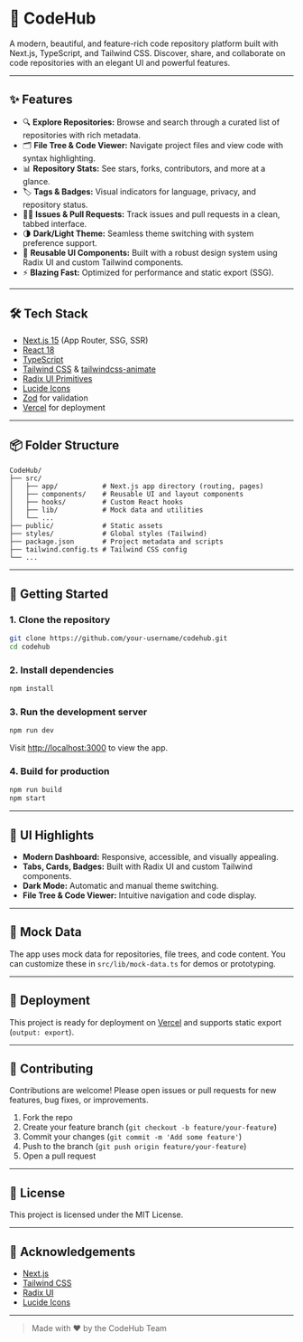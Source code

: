 # 🚀 CodeHub

A modern, beautiful, and feature-rich code repository platform built with Next.js, TypeScript, and Tailwind CSS. Discover, share, and collaborate on code repositories with an elegant UI and powerful features.

---

## ✨ Features

- 🔍 **Explore Repositories:** Browse and search through a curated list of repositories with rich metadata.
- 🗂️ **File Tree & Code Viewer:** Navigate project files and view code with syntax highlighting.
- 📊 **Repository Stats:** See stars, forks, contributors, and more at a glance.
- 🏷️ **Tags & Badges:** Visual indicators for language, privacy, and repository status.
- 🧑‍💻 **Issues & Pull Requests:** Track issues and pull requests in a clean, tabbed interface.
- 🌗 **Dark/Light Theme:** Seamless theme switching with system preference support.
- 🧩 **Reusable UI Components:** Built with a robust design system using Radix UI and custom Tailwind components.
- ⚡ **Blazing Fast:** Optimized for performance and static export (SSG).

---

## 🛠️ Tech Stack

- [Next.js 15](https://nextjs.org/) (App Router, SSG, SSR)
- [React 18](https://react.dev/)
- [TypeScript](https://www.typescriptlang.org/)
- [Tailwind CSS](https://tailwindcss.com/) & [tailwindcss-animate](https://github.com/joe-bell/tailwindcss-animate)
- [Radix UI Primitives](https://www.radix-ui.com/)
- [Lucide Icons](https://lucide.dev/)
- [Zod](https://zod.dev/) for validation
- [Vercel](https://vercel.com/) for deployment

---

## 📦 Folder Structure

```
CodeHub/
├── src/
│   ├── app/           # Next.js app directory (routing, pages)
│   ├── components/    # Reusable UI and layout components
│   ├── hooks/         # Custom React hooks
│   ├── lib/           # Mock data and utilities
│   └── ...
├── public/            # Static assets
├── styles/            # Global styles (Tailwind)
├── package.json       # Project metadata and scripts
├── tailwind.config.ts # Tailwind CSS config
└── ...
```

---

## 🚦 Getting Started

### 1. Clone the repository

```bash
git clone https://github.com/your-username/codehub.git
cd codehub
```

### 2. Install dependencies

```bash
npm install
```

### 3. Run the development server

```bash
npm run dev
```

Visit [http://localhost:3000](http://localhost:3000) to view the app.

### 4. Build for production

```bash
npm run build
npm start
```

---

## 🌈 UI Highlights

- **Modern Dashboard:** Responsive, accessible, and visually appealing.
- **Tabs, Cards, Badges:** Built with Radix UI and custom Tailwind components.
- **Dark Mode:** Automatic and manual theme switching.
- **File Tree & Code Viewer:** Intuitive navigation and code display.

---

## 🧪 Mock Data

The app uses mock data for repositories, file trees, and code content. You can customize these in `src/lib/mock-data.ts` for demos or prototyping.

---

## 🚀 Deployment

This project is ready for deployment on [Vercel](https://vercel.com/) and supports static export (`output: export`).

---

## 🤝 Contributing

Contributions are welcome! Please open issues or pull requests for new features, bug fixes, or improvements.

1. Fork the repo
2. Create your feature branch (`git checkout -b feature/your-feature`)
3. Commit your changes (`git commit -m 'Add some feature'`)
4. Push to the branch (`git push origin feature/your-feature`)
5. Open a pull request

---

## 📄 License

This project is licensed under the MIT License.

---

## 🙏 Acknowledgements

- [Next.js](https://nextjs.org/)
- [Tailwind CSS](https://tailwindcss.com/)
- [Radix UI](https://www.radix-ui.com/)
- [Lucide Icons](https://lucide.dev/)

---

> Made with ❤️ by the CodeHub Team
